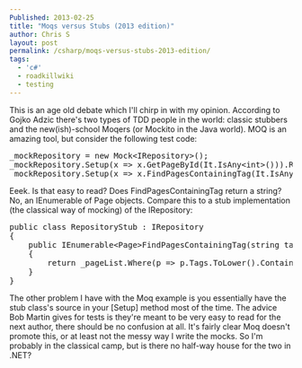 ```yaml
---
Published: 2013-02-25
title: "Moqs versus Stubs (2013 edition)"
author: Chris S
layout: post
permalink: /csharp/moqs-versus-stubs-2013-edition/
tags:
  - 'c#'
  - roadkillwiki
  - testing
---
```

This is an age old debate which I'll chirp in with my opinion. According to Gojko Adzic there's two types of TDD people in the world: classic stubbers and the new(ish)-school Moqers (or Mockito in the Java world). MOQ is an amazing tool, but consider the following test code:

<pre>_mockRepository = new Mock&lt;IRepository>();
_mockRepository.Setup(x => x.GetPageById(It.IsAny&lt;int&gt;())).Returns&lt;int&gt;(x => _pageList.FirstOrDefault(p => p.Id == x));
_mockRepository.Setup(x => x.FindPagesContainingTag(It.IsAny&lt;string>())).Returns&lt;string&gt;(x => _pageList.Where(p => p.Tags.ToLower().Contains(x.ToLower())));
</pre>

Eeek. Is that easy to read? Does FindPagesContainingTag return a string? No, an IEnumerable of Page objects. Compare this to a stub implementation (the classical way of mocking) of the IRepository:

<pre>public class RepositoryStub : IRepository
{
    public IEnumerable&lt;Page&gt;FindPagesContainingTag(string tag)
    {
        return _pageList.Where(p => p.Tags.ToLower().Contains(tag.Tolower()));
    }
}
</pre>

The other problem I have with the Moq example is you essentially have the stub class's source in your [Setup] method most of the time. The advice Bob Martin gives for tests is they're meant to be very easy to read for the next author, there should be no confusion at all. It's fairly clear Moq doesn't promote this, or at least not the messy way I write the mocks. So I'm probably in the classical camp, but is there no half-way house for the two in .NET?